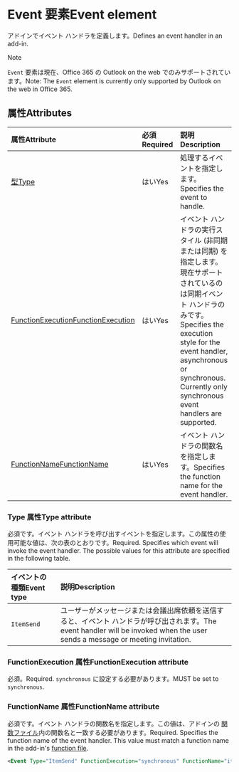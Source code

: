 # <a name="event-element"></a><span data-ttu-id="89669-101">Event 要素</span><span class="sxs-lookup"><span data-stu-id="89669-101">Event element</span></span>

<span data-ttu-id="89669-102">アドインでイベント ハンドラを定義します。</span><span class="sxs-lookup"><span data-stu-id="89669-102">Defines an event handler in an add-in.</span></span>

> [!NOTE] 
> <span data-ttu-id="89669-103">`Event` 要素は現在、Office 365 の Outlook on the web でのみサポートされています。</span><span class="sxs-lookup"><span data-stu-id="89669-103">Note: The `Event` element is currently only supported by Outlook on the web in Office 365.</span></span>

## <a name="attributes"></a><span data-ttu-id="89669-104">属性</span><span class="sxs-lookup"><span data-stu-id="89669-104">Attributes</span></span>

|  <span data-ttu-id="89669-105">属性</span><span class="sxs-lookup"><span data-stu-id="89669-105">Attribute</span></span>  |  <span data-ttu-id="89669-106">必須</span><span class="sxs-lookup"><span data-stu-id="89669-106">Required</span></span>  |  <span data-ttu-id="89669-107">説明</span><span class="sxs-lookup"><span data-stu-id="89669-107">Description</span></span>  |
|:-----|:-----|:-----|
|  [<span data-ttu-id="89669-108">型</span><span class="sxs-lookup"><span data-stu-id="89669-108">Type</span></span>](#type-attribute)  |  <span data-ttu-id="89669-109">はい</span><span class="sxs-lookup"><span data-stu-id="89669-109">Yes</span></span>  | <span data-ttu-id="89669-110">処理するイベントを指定します。</span><span class="sxs-lookup"><span data-stu-id="89669-110">Specifies the event to handle.</span></span> |
|  [<span data-ttu-id="89669-111">FunctionExecution</span><span class="sxs-lookup"><span data-stu-id="89669-111">FunctionExecution</span></span>](#functionexecution-attribute)  |  <span data-ttu-id="89669-112">はい</span><span class="sxs-lookup"><span data-stu-id="89669-112">Yes</span></span>  | <span data-ttu-id="89669-p101">イベント ハンドラの実行スタイル (非同期または同期) を指定します。現在サポートされているのは同期イベント ハンドラのみです。</span><span class="sxs-lookup"><span data-stu-id="89669-p101">Specifies the execution style for the event handler, asynchronous or synchronous. Currently only synchronous event handlers are supported.</span></span> |
|  [<span data-ttu-id="89669-115">FunctionName</span><span class="sxs-lookup"><span data-stu-id="89669-115">FunctionName</span></span>](#functionname-attribute)  |  <span data-ttu-id="89669-116">はい</span><span class="sxs-lookup"><span data-stu-id="89669-116">Yes</span></span>  | <span data-ttu-id="89669-117">イベント ハンドラの関数名を指定します。</span><span class="sxs-lookup"><span data-stu-id="89669-117">Specifies the function name for the event handler.</span></span> |

### <a name="type-attribute"></a><span data-ttu-id="89669-118">Type 属性</span><span class="sxs-lookup"><span data-stu-id="89669-118">Type attribute</span></span>

<span data-ttu-id="89669-p102">必須です。イベント ハンドラを呼び出すイベントを指定します。この属性の使用可能な値は、次の表のとおりです。</span><span class="sxs-lookup"><span data-stu-id="89669-p102">Required. Specifies which event will invoke the event handler. The possible values for this attribute are specified in the following table.</span></span>

|  <span data-ttu-id="89669-122">イベントの種類</span><span class="sxs-lookup"><span data-stu-id="89669-122">Event type</span></span>  |  <span data-ttu-id="89669-123">説明</span><span class="sxs-lookup"><span data-stu-id="89669-123">Description</span></span>  |
|:-----|:-----|
|  `ItemSend`  |  <span data-ttu-id="89669-124">ユーザーがメッセージまたは会議出席依頼を送信すると、イベント ハンドラが呼び出されます。</span><span class="sxs-lookup"><span data-stu-id="89669-124">The event handler will be invoked when the user sends a message or meeting invitation.</span></span>  |

### <a name="functionexecution-attribute"></a><span data-ttu-id="89669-125">FunctionExecution 属性</span><span class="sxs-lookup"><span data-stu-id="89669-125">FunctionExecution attribute</span></span>

<span data-ttu-id="89669-126">必須。</span><span class="sxs-lookup"><span data-stu-id="89669-126">Required.</span></span> <span data-ttu-id="89669-127">`synchronous` に設定する必要があります。</span><span class="sxs-lookup"><span data-stu-id="89669-127">MUST be set to `synchronous`.</span></span>

### <a name="functionname-attribute"></a><span data-ttu-id="89669-128">FunctionName 属性</span><span class="sxs-lookup"><span data-stu-id="89669-128">FunctionName attribute</span></span>

<span data-ttu-id="89669-p104">必須です。イベント ハンドラの関数名を指定します。この値は、アドインの [ 関数ファイル](functionfile.md)内の関数名と一致する必要があります。</span><span class="sxs-lookup"><span data-stu-id="89669-p104">Required. Specifies the function name of the event handler. This value must match a function name in the add-in's [function file](functionfile.md).</span></span>

```xml
<Event Type="ItemSend" FunctionExecution="synchronous" FunctionName="itemSendHandler" /> 
```